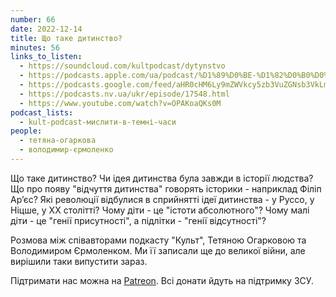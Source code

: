 ```yaml
---
number: 66
date: 2022-12-14
title: Що таке дитинство?
minutes: 56
links_to_listen:
  - https://soundcloud.com/kultpodcast/dytynstvo
  - https://podcasts.apple.com/ua/podcast/%D1%89%D0%BE-%D1%82%D0%B0%D0%BA%D0%B5-%D0%B4%D0%B8%D1%82%D0%B8%D0%BD%D1%81%D1%82%D0%B2%D0%BE-%D0%BE%D0%B3%D0%B0%D1%80%D0%BA%D0%BE%D0%B2%D0%B0-%D1%94%D1%80%D0%BC%D0%BE%D0%BB%D0%B5%D0%BD%D0%BA%D0%BE/id1581339249?i=1000590521822
  - https://podcasts.google.com/feed/aHR0cHM6Ly9mZWVkcy5zb3VuZGNsb3VkLmNvbS91c2Vycy9zb3VuZGNsb3VkOnVzZXJzOjg5MjM3MjAyNy9zb3VuZHMucnNz/episode/dGFnOnNvdW5kY2xvdWQsMjAxMDp0cmFja3MvMTQwNTE1MzQ5Mg?sa=X&ved=0CAUQkfYCahcKEwjgs4zXh5j8AhUAAAAAHQAAAAAQAQ
  - https://podcasts.nv.ua/ukr/episode/17548.html
  - https://www.youtube.com/watch?v=OPAKoaQKs0M
podcast_lists:
  - kult-podcast-мислити-в-темні-часи
people:
  - тетяна-огаркова
  - володимир-єрмоленко
---
```


Що таке дитинство? Чи ідея дитинства була завжди в історії людства?  Що про
появу "відчуття дитинства" говорять історики - наприклад Філіп Арʼєс? Які
революції відбулися в сприйнятті ідеї дитинства - у Руссо, у Ніцше, у ХХ
столітті? Чому діти - це "істоти абсолютного"? Чому малі діти - це "генії
присутності", а підлітки - "генії відсутності"?

Розмова між співавторами подкасту "Культ", Тетяною Огарковою та Володимиром
Єрмоленком. Ми її записали ще до великої війни, але вирішили таки випустити
зараз.

Підтримати нас можна на [Patreon][1]. Всі донати йдуть на підтримку ЗСУ.

[1]: https://patreon.com/kultpodcast
